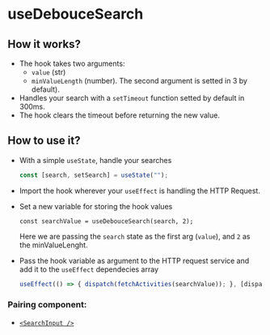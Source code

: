 # useDebouceSearch

## How it works?

- The hook takes two arguments: 
    - `value` (str) 
    - `minValueLength` (number). The second argument is setted in 3 by default).
- Handles your search with a `setTimeout` function setted by default in 300ms.
- The hook clears the timeout before returning the new value.

## How to use it?

- With a simple `useState`, handle your searches  

    ```javascript
    const [search, setSearch] = useState("");
    ```

- Import the hook wherever your `useEffect` is handling the HTTP Request.
- Set a new variable for storing the hook values 
    ```
    const searchValue = useDebouceSearch(search, 2);
    ```
    Here we are passing the `search` state as the first arg (`value`), and `2` as the minValueLenght.
- Pass the hook variable as argument to the HTTP request service and add it to the `useEffect` dependecies array 
    ```javascript
    useEffect(() => { dispatch(fetchActivities(searchValue)); }, [dispatch, searchValue]);
    ```
### Pairing component:

- [`<SearchInput />`](../Components/SearchInput/searchInput.md)
